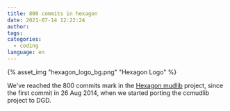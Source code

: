 ```yaml
---
title: 800 commits in hexagon
date: 2021-07-14 12:22:24
author:
tags:
categories:
  - coding
language: en
---
```


{% asset_img "hexagon_logo_bg.png" "Hexagon Logo" %}

We've reached the 800 commits mark in the [Hexagon mudlib](https://github.com/maldorne/hexagon) project, since the first commit in 26 Aug 2014, when we started porting the ccmudlib project to DGD.
